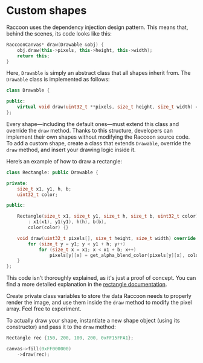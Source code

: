 # Custom shapes

Raccoon uses the dependency injection design pattern. This means that, behind the scenes, its code looks like this:
```cpp
RaccoonCanvas* draw(Drawable &obj) {
    obj.draw(this->pixels, this->height, this->width);
    return this;
}
```

Here, `Drawable` is simply an abstract class that all shapes inherit from. The `Drawable` class is implemented as follows:
```cpp
class Drawable {

public:
    virtual void draw(uint32_t **pixels, size_t height, size_t width) = 0;
};
```

Every shape—including the default ones—must extend this class and override the `draw` method. Thanks to this structure, developers can implement their own shapes without modifying the Raccoon source code. To add a custom shape, create a class that extends `Drawable`, override the `draw` method, and insert your drawing logic inside it.

Here’s an example of how to draw a rectangle:
```cpp
class Rectangle: public Drawable {

private:
    size_t x1, y1, h, b;
    uint32_t color;

public: 

    Rectangle(size_t x1, size_t y1, size_t h, size_t b, uint32_t color)
        : x1(x1), y1(y1), h(h), b(b),
        color(color) {}

    void draw(uint32_t pixels[], size_t height, size_t width) override {
        for (size_t y = y1; y < y1 + h; y++)
            for (size_t x = x1; x < x1 + b; x++)
                pixels[y][x] = get_alpha_blend_color(pixels[y][x], color);
    }
};
```

This code isn't thoroughly explained, as it's just a proof of concept. You can find a more detailed explanation in the <a href="rectangle.md">rectangle documentation</a>.

Create private class variables to store the data Raccoon needs to properly render the image, and use them inside the `draw` method to modify the pixel array. Feel free to experiment.

To actually draw your shape, instantiate a new shape object (using its constructor) and pass it to the `draw` method:
```cpp
Rectangle rec {150, 200, 100, 200, 0xFF15FFA1};

canvas->fill(0xFF000000)
    ->draw(rec);
```